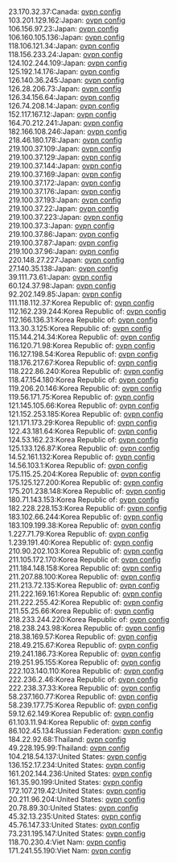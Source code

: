 23.170.32.37:Canada: [ovpn config](vpn/23_170_32_37.ovpn)  
103.201.129.162:Japan: [ovpn config](vpn/103_201_129_162.ovpn)  
106.156.97.23:Japan: [ovpn config](vpn/106_156_97_23.ovpn)  
106.160.105.136:Japan: [ovpn config](vpn/106_160_105_136.ovpn)  
118.106.121.34:Japan: [ovpn config](vpn/118_106_121_34.ovpn)  
118.156.233.24:Japan: [ovpn config](vpn/118_156_233_24.ovpn)  
124.102.244.109:Japan: [ovpn config](vpn/124_102_244_109.ovpn)  
125.192.14.176:Japan: [ovpn config](vpn/125_192_14_176.ovpn)  
126.140.36.245:Japan: [ovpn config](vpn/126_140_36_245.ovpn)  
126.28.206.73:Japan: [ovpn config](vpn/126_28_206_73.ovpn)  
126.34.156.64:Japan: [ovpn config](vpn/126_34_156_64.ovpn)  
126.74.208.14:Japan: [ovpn config](vpn/126_74_208_14.ovpn)  
152.117.167.12:Japan: [ovpn config](vpn/152_117_167_12.ovpn)  
164.70.212.241:Japan: [ovpn config](vpn/164_70_212_241.ovpn)  
182.166.108.246:Japan: [ovpn config](vpn/182_166_108_246.ovpn)  
218.46.180.178:Japan: [ovpn config](vpn/218_46_180_178.ovpn)  
219.100.37.109:Japan: [ovpn config](vpn/219_100_37_109.ovpn)  
219.100.37.129:Japan: [ovpn config](vpn/219_100_37_129.ovpn)  
219.100.37.144:Japan: [ovpn config](vpn/219_100_37_144.ovpn)  
219.100.37.169:Japan: [ovpn config](vpn/219_100_37_169.ovpn)  
219.100.37.172:Japan: [ovpn config](vpn/219_100_37_172.ovpn)  
219.100.37.176:Japan: [ovpn config](vpn/219_100_37_176.ovpn)  
219.100.37.193:Japan: [ovpn config](vpn/219_100_37_193.ovpn)  
219.100.37.22:Japan: [ovpn config](vpn/219_100_37_22.ovpn)  
219.100.37.223:Japan: [ovpn config](vpn/219_100_37_223.ovpn)  
219.100.37.3:Japan: [ovpn config](vpn/219_100_37_3.ovpn)  
219.100.37.86:Japan: [ovpn config](vpn/219_100_37_86.ovpn)  
219.100.37.87:Japan: [ovpn config](vpn/219_100_37_87.ovpn)  
219.100.37.96:Japan: [ovpn config](vpn/219_100_37_96.ovpn)  
220.148.27.227:Japan: [ovpn config](vpn/220_148_27_227.ovpn)  
27.140.35.138:Japan: [ovpn config](vpn/27_140_35_138.ovpn)  
39.111.73.61:Japan: [ovpn config](vpn/39_111_73_61.ovpn)  
60.124.37.98:Japan: [ovpn config](vpn/60_124_37_98.ovpn)  
92.202.149.85:Japan: [ovpn config](vpn/92_202_149_85.ovpn)  
111.118.112.37:Korea Republic of: [ovpn config](vpn/111_118_112_37.ovpn)  
112.162.239.244:Korea Republic of: [ovpn config](vpn/112_162_239_244.ovpn)  
112.166.136.31:Korea Republic of: [ovpn config](vpn/112_166_136_31.ovpn)  
113.30.3.125:Korea Republic of: [ovpn config](vpn/113_30_3_125.ovpn)  
115.144.214.34:Korea Republic of: [ovpn config](vpn/115_144_214_34.ovpn)  
116.120.71.98:Korea Republic of: [ovpn config](vpn/116_120_71_98.ovpn)  
116.127.198.54:Korea Republic of: [ovpn config](vpn/116_127_198_54.ovpn)  
118.176.217.67:Korea Republic of: [ovpn config](vpn/118_176_217_67.ovpn)  
118.222.86.240:Korea Republic of: [ovpn config](vpn/118_222_86_240.ovpn)  
118.47.154.180:Korea Republic of: [ovpn config](vpn/118_47_154_180.ovpn)  
119.206.20.146:Korea Republic of: [ovpn config](vpn/119_206_20_146.ovpn)  
119.56.171.75:Korea Republic of: [ovpn config](vpn/119_56_171_75.ovpn)  
121.145.105.66:Korea Republic of: [ovpn config](vpn/121_145_105_66.ovpn)  
121.152.253.185:Korea Republic of: [ovpn config](vpn/121_152_253_185.ovpn)  
121.171.173.29:Korea Republic of: [ovpn config](vpn/121_171_173_29.ovpn)  
122.43.181.64:Korea Republic of: [ovpn config](vpn/122_43_181_64.ovpn)  
124.53.162.23:Korea Republic of: [ovpn config](vpn/124_53_162_23.ovpn)  
125.133.126.87:Korea Republic of: [ovpn config](vpn/125_133_126_87.ovpn)  
14.52.161.132:Korea Republic of: [ovpn config](vpn/14_52_161_132.ovpn)  
14.56.103.1:Korea Republic of: [ovpn config](vpn/14_56_103_1.ovpn)  
175.115.25.204:Korea Republic of: [ovpn config](vpn/175_115_25_204.ovpn)  
175.125.127.200:Korea Republic of: [ovpn config](vpn/175_125_127_200.ovpn)  
175.201.238.148:Korea Republic of: [ovpn config](vpn/175_201_238_148.ovpn)  
180.71.143.153:Korea Republic of: [ovpn config](vpn/180_71_143_153.ovpn)  
182.228.228.153:Korea Republic of: [ovpn config](vpn/182_228_228_153.ovpn)  
183.102.66.244:Korea Republic of: [ovpn config](vpn/183_102_66_244.ovpn)  
183.109.199.38:Korea Republic of: [ovpn config](vpn/183_109_199_38.ovpn)  
1.227.71.79:Korea Republic of: [ovpn config](vpn/1_227_71_79.ovpn)  
1.239.191.40:Korea Republic of: [ovpn config](vpn/1_239_191_40.ovpn)  
210.90.202.103:Korea Republic of: [ovpn config](vpn/210_90_202_103.ovpn)  
211.105.172.170:Korea Republic of: [ovpn config](vpn/211_105_172_170.ovpn)  
211.184.148.158:Korea Republic of: [ovpn config](vpn/211_184_148_158.ovpn)  
211.207.88.100:Korea Republic of: [ovpn config](vpn/211_207_88_100.ovpn)  
211.213.72.135:Korea Republic of: [ovpn config](vpn/211_213_72_135.ovpn)  
211.222.169.161:Korea Republic of: [ovpn config](vpn/211_222_169_161.ovpn)  
211.222.255.42:Korea Republic of: [ovpn config](vpn/211_222_255_42.ovpn)  
211.55.25.66:Korea Republic of: [ovpn config](vpn/211_55_25_66.ovpn)  
218.233.244.220:Korea Republic of: [ovpn config](vpn/218_233_244_220.ovpn)  
218.238.243.98:Korea Republic of: [ovpn config](vpn/218_238_243_98.ovpn)  
218.38.169.57:Korea Republic of: [ovpn config](vpn/218_38_169_57.ovpn)  
218.49.215.67:Korea Republic of: [ovpn config](vpn/218_49_215_67.ovpn)  
219.241.186.73:Korea Republic of: [ovpn config](vpn/219_241_186_73.ovpn)  
219.251.95.155:Korea Republic of: [ovpn config](vpn/219_251_95_155.ovpn)  
222.103.140.110:Korea Republic of: [ovpn config](vpn/222_103_140_110.ovpn)  
222.236.2.46:Korea Republic of: [ovpn config](vpn/222_236_2_46.ovpn)  
222.238.37.33:Korea Republic of: [ovpn config](vpn/222_238_37_33.ovpn)  
58.237.160.77:Korea Republic of: [ovpn config](vpn/58_237_160_77.ovpn)  
58.239.177.75:Korea Republic of: [ovpn config](vpn/58_239_177_75.ovpn)  
59.12.62.149:Korea Republic of: [ovpn config](vpn/59_12_62_149.ovpn)  
61.103.11.94:Korea Republic of: [ovpn config](vpn/61_103_11_94.ovpn)  
86.102.45.134:Russian Federation: [ovpn config](vpn/86_102_45_134.ovpn)  
184.22.92.68:Thailand: [ovpn config](vpn/184_22_92_68.ovpn)  
49.228.195.99:Thailand: [ovpn config](vpn/49_228_195_99.ovpn)  
104.218.54.137:United States: [ovpn config](vpn/104_218_54_137.ovpn)  
136.152.17.234:United States: [ovpn config](vpn/136_152_17_234.ovpn)  
161.202.144.236:United States: [ovpn config](vpn/161_202_144_236.ovpn)  
161.35.90.199:United States: [ovpn config](vpn/161_35_90_199.ovpn)  
172.107.219.42:United States: [ovpn config](vpn/172_107_219_42.ovpn)  
20.211.96.204:United States: [ovpn config](vpn/20_211_96_204.ovpn)  
20.78.89.30:United States: [ovpn config](vpn/20_78_89_30.ovpn)  
45.32.13.235:United States: [ovpn config](vpn/45_32_13_235.ovpn)  
45.76.147.33:United States: [ovpn config](vpn/45_76_147_33.ovpn)  
73.231.195.147:United States: [ovpn config](vpn/73_231_195_147.ovpn)  
118.70.230.4:Viet Nam: [ovpn config](vpn/118_70_230_4.ovpn)  
171.241.55.190:Viet Nam: [ovpn config](vpn/171_241_55_190.ovpn)  
